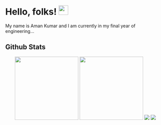 
# Hello, folks! <img src="https://raw.githubusercontent.com/MartinHeinz/MartinHeinz/master/wave.gif" width="30px">
My name is Aman Kumar and I am currently in my final year of engineering...


## Github Stats
<p align="center">
  <img height="200px" src="https://github-readme-stats.vercel.app/api/top-langs/?username=Aman149&theme=dark&langs_count=3"/>
  <img height="200px" src="https://github-readme-stats.vercel.app/api?username=Aman149&theme=dark&show_icons=true"/>
  <img src="https://github-readme-stats.vercel.app/api/pin/?username=Aman149&repo=LeetCode-Questions&theme=dark" />
  <img src="https://github-readme-stats.vercel.app/api/pin/?username=Aman149&repo=react-chat-application&theme=dark" />
</p>
 






